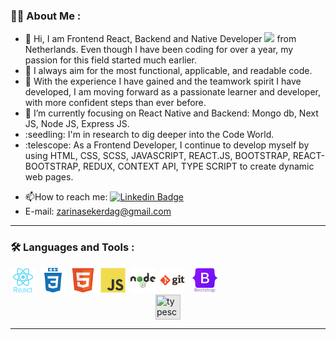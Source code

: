 ### :woman_technologist: About Me :
<ul>
  <li> 👋 Hi, I am Frontend React, Backend and Native Developer <img src="https://media.giphy.com/media/WUlplcMpOCEmTGBtBW/giphy.gif"           
      width="30"> from Netherlands. Even though I have been coding for over a year, my passion for this field started much 
      earlier.</li>
  <li>👀 I always aim for the most functional, applicable, and readable code.</li>
  <li>🌱 With the experience I have gained and the teamwork spirit I have developed, I am moving forward as a passionate           learner and developer, with more confident steps than ever before.</li>
  <li>💞️ I’m currently focusing on React Native and Backend: Mongo db, Next JS, Node JS, Express JS.</li>
   <li>:seedling: I'm in research to dig deeper into the Code World.</li>
  <li>:telescope: As a Frontend Developer, I continue to develop myself by using HTML, CSS, SCSS, JAVASCRIPT, REACT.JS, 
       BOOTSTRAP, REACT-BOOTSTRAP, REDUX, CONTEXT API, TYPE SCRIPT to create dynamic web pages.</li>
</ul>

- :mailbox:How to reach me: [![Linkedin Badge](https://img.shields.io/badge/-Linkedin-blue?style=flat&logo=Linkedin&logoColor=white)](https://www.linkedin.com/in/zarina-sekerdag-178232235/)
- E-mail: zarinasekerdag@gmail.com

---

### :hammer_and_wrench: Languages and Tools :
<div>
  <img src="https://github.com/devicons/devicon/blob/master/icons/react/react-original-wordmark.svg" title="React" alt="React" width="40" height="40"/>&nbsp;
  <img src="https://github.com/devicons/devicon/blob/master/icons/css3/css3-plain-wordmark.svg"  title="CSS3" alt="CSS" width="40" height="40"/>&nbsp; 
  <img src="https://github.com/devicons/devicon/blob/master/icons/html5/html5-original.svg" title="HTML5" alt="HTML" width="40" height="40"/>&nbsp;
  <img src="https://github.com/devicons/devicon/blob/master/icons/javascript/javascript-original.svg" title="JavaScript" alt="JavaScript" width="40" height="40"/>&nbsp;
  <img src="https://github.com/devicons/devicon/blob/master/icons/nodejs/nodejs-original-wordmark.svg" title="NodeJS" alt="NodeJS" width="40" height="40"/>&nbsp;
  <img src="https://github.com/devicons/devicon/blob/master/icons/git/git-original-wordmark.svg" title="Git" **alt="Git" width="40" height="40"/> &nbsp;
  <img src="https://github.com/devicons/devicon/blob/master/icons/bootstrap/bootstrap-original-wordmark.svg" title="Bootstrap" **alt="Bootstrap" width="40" height="40"/> &nbsp;
  <img style="display: block;-webkit-user-select: none;margin: auto;background-color: hsl(0, 0%, 90%);transition: background-color 300ms;" src="https://user-images.githubusercontent.com/81612480/170480034-7a192755-70ef-4d44-8fe3-dcef22f4869b.png" title="typescript" **alt="typescript" width="40" height="40">
</div>

---
  
